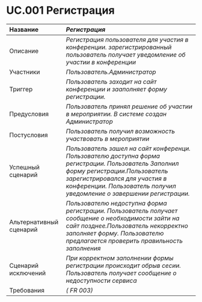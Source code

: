 # UC.001 Регистрация
<!-- Подробное описание сценария использования системы с привязкой к ролям участников и задействованным бизнес-сущностям 
https://confluence.mts.ru/pages/viewpage.action?pageId=375782119 
-->
| Название | _Регистрация_ |
|:---------------------------|:------|
| Описание | _Регистрация пользователя для участия в конференции. зарегистрированный пользователь получает уведомление об участии в конференции_ |
| Участники | _Пользователь.Администратор_ |
| Триггер | _Пользователь заходит на сайт конференции и зааполняет форму регистрации._ |
| Предусловия | _Пользователь принял решение об участии в мероприятии. В системе создан Администратор_ |
| Постусловия | _Пользователь получил возможность участвовать в мероприятии_|
| Успешный сценарий |_Пользователь зашел на сайт конференци. Пользователю доступна форма регистрации. Пользователь Заполнил форму регистрации.Пользователь зарегистрировался для участия в конференции. Пользователь получил уведомление о завершении регистрации._|
| Альтернативный сценарий | _Пользователю недоступна форма регистрации. Пользователь получает сообщение о необходимости зайти на сайт позднее.Пользователь некорректно заполняет форму. Пользователю предлагается проверить правильность заполнения_ |
| Сценарий исключений | _При корректном заполнении формы регистрации происходит обрыв сесии. Пользователь получает сообщение о недоступности сервиса_ |
| Требования | _( FR 003)_ |
